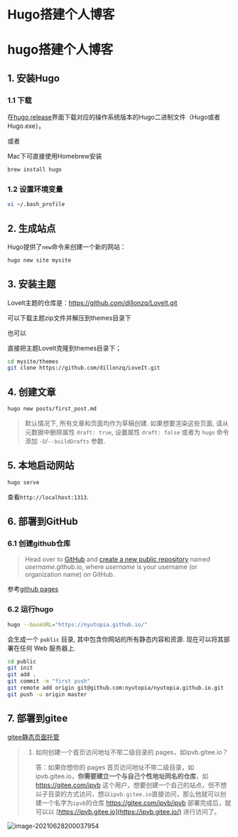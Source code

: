 # Hugo搭建个人博客




# hugo搭建个人博客

## 1. 安装Hugo

### 1.1 下载

在[hugo release](https://github.com/gohugoio/hugo/releases)界面下载对应的操作系统版本的Hugo二进制文件（Hugo或者Hugo.exe）。

或者

Mac下可直接使用Homebrew安装

```sh
brew install hugo
```

### 1.2 设置环境变量

```sh
vi ~/.bash_profile
```

## 2. 生成站点

Hugo提供了`new`命令来创建一个新的网站：

```sh
hugo new site mysite
```

## 3. 安装主题

Lovelt主题的仓库是：https://github.com/dillonzq/LoveIt.git

可以下载主题zip文件并解压到themes目录下

也可以

直接把主题Lovelt克隆到themes目录下；

```sh
cd mysite/themes
git clone https://github.com/dillonzq/LoveIt.git
```

## 4. 创建文章

```sh
hugo new posts/first_post.md
```

>默认情况下, 所有文章和页面均作为草稿创建. 如果想要渲染这些页面, 请从元数据中删除属性 `draft: true`, 设置属性 `draft: false` 或者为 `hugo` 命令添加 `-D`/`--buildDrafts` 参数.



## 5. 本地启动网站

```sh
hugo serve
```

查看`http://localhost:1313`.

## 6. 部署到GitHub

### 6.1 创建github仓库

> Head over to [GitHub](https://github.com/) and [create a new public repository](https://github.com/new) named *username*.github.io, where *username* is your username (or organization name) on GitHub.

参考[github pages](https://pages.github.com/)

### 6.2 运行hugo

```sh
hugo --baseURL="https://nyutopia.github.io/"
```

会生成一个 `public` 目录, 其中包含你网站的所有静态内容和资源. 现在可以将其部署在任何 Web 服务器上.

```sh
cd public
git init
git add .
git commit -m "first push"
git remote add origin git@github.com:nyutopia/nyutopia.github.io.git
git push -u origin master
```



## 7. 部署到gitee

[gitee静态页面托管](https://gitee.com/help/articles/4136#article-header0)

> 1. 如何创建一个首页访问地址不带二级目录的 pages，如ipvb.gitee.io？
>
>    答：如果你想你的 pages 首页访问地址不带二级目录，如ipvb.gitee.io，**你需要建立一个与自己个性地址同名的仓库**，如 https://gitee.com/ipvb 这个用户，想要创建一个自己的站点，但不想以子目录的方式访问，想以`ipvb.gitee.io`直接访问，那么他就可以创建一个名字为`ipvb`的仓库 https://gitee.com/ipvb/ipvb 部署完成后，就可以以 [https://ipvb.gitee.io](https://ipvb.gitee.io/) 进行访问了。

![image-20210628200037954](typoraIMG/hugo搭建个人博客/image-20210628200037954-4886049-4886262.png)

